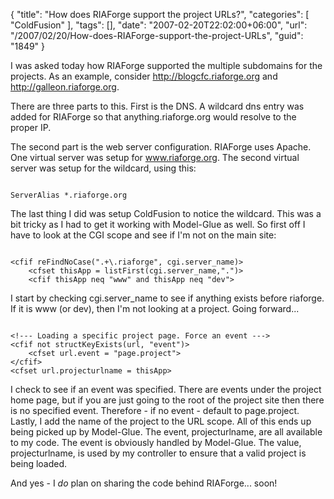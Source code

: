 {
	"title": "How does RIAForge support the project URLs?",
	"categories": [
		"ColdFusion"
	],
	"tags": [],
	"date": "2007-02-20T22:02:00+06:00",
	"url": "/2007/02/20/How-does-RIAForge-support-the-project-URLs",
	"guid": "1849"
}

I was asked today how RIAForge supported the multiple subdomains for the projects. As an example, consider <a href="http://blogcfc.riaforge.org">http://blogcfc.riaforge.org</a> and <a href="http://galleon.riaforge.org">http://galleon.riaforge.org</a>.
<!--more-->
There are three parts to this. First is the DNS. A wildcard dns entry was added for RIAForge so that anything.riaforge.org would resolve to the proper IP.

The second part is the web server configuration. RIAForge uses Apache. One virtual server was setup for www.riaforge.org. The second virtual server was setup for the wildcard, using this:

<code>
ServerAlias *.riaforge.org
</code>

The last thing I did was setup ColdFusion to notice the wildcard. This was a bit tricky as I had to get it working with Model-Glue as well. So first off I have to look at the CGI scope and see if I'm not on the main site:

<code>
&lt;cfif reFindNoCase(".+\.riaforge", cgi.server_name)&gt;
	&lt;cfset thisApp = listFirst(cgi.server_name,".")&gt;
	&lt;cfif thisApp neq "www" and thisApp neq "dev"&gt;
</code>

I start by checking cgi.server_name to see if anything exists before riaforge. If it is www (or dev), then I'm not looking at a project. Going forward...

<code>
&lt;!--- Loading a specific project page. Force an event ---&gt;
&lt;cfif not structKeyExists(url, "event")&gt;
	&lt;cfset url.event = "page.project"&gt;
&lt;/cfif&gt;
&lt;cfset url.projecturlname = thisApp&gt;
</code>

I check to see if an event was specified. There are events under the project home page, but if you are just going to the root of the project site then there is no specified event. Therefore - if no event - default to page.project. Lastly, I add the name of the project to the URL scope. All of this ends up being picked up by Model-Glue. The event, projecturlname, are all available to my code. The event is obviously handled by Model-Glue. The value, projecturlname, is used by my controller to ensure that a valid project is being loaded.

And yes - I <i>do</i> plan on sharing the code behind RIAForge... soon!